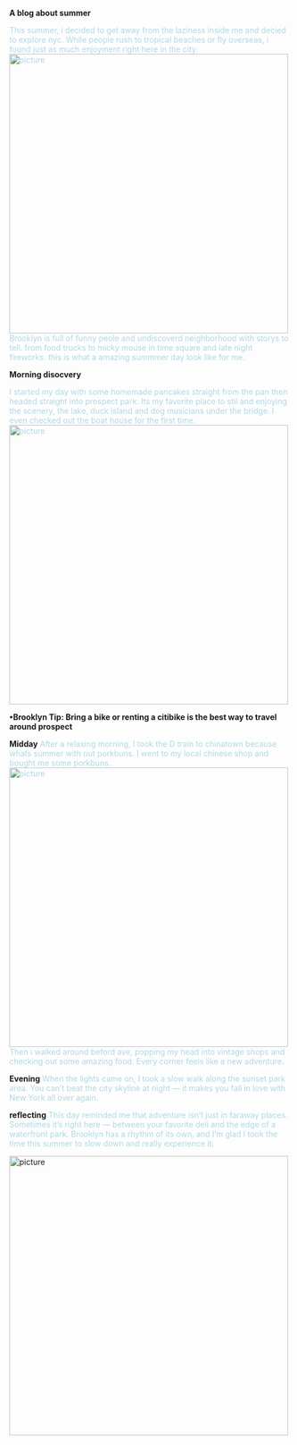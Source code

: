 **A blog about summer**

<span style="color:LightBlue;">This summer, i decided to get away from the laziness inside me and decied to explore nyc. While people rush to tropical beaches or fly overseas, i found just as much enjoyment right here in the city.
<img src="/blog/images/imgnyc.png" alt="picture" width="500 length=250 ">
Brooklyn is full of funny peole and undiscoverd neighborhood with storys to tell. from food trucks to micky mouse in time square and late night fireworks. this is what a amazing summmer day look like for me.

**Morning disocvery**


<span style="color:LightBlue;">I started my day with some homemade pancakes straight from the pan then headed straight into prospect park. Its my favorite place to stil and enjoying the scenery, the lake, duck island and dog musicians under the bridge. I even checked out the boat house for the first time.
<img src="/blog/images/bridge.png" alt="picture" width="500 length=250">
 
 **•Brooklyn Tip: Bring a bike or renting a citibike is the best way to travel around prospect**
 
**Midday**
<span style="color:LightBlue;">After a relaxing morning, I took the D train to chinatown because whats summer with out porkbuns.
I went to my local chinese shop and bought me some porkbuns.
<img src="/blog/images/chinatown.png" alt="picture" width="500 length=250">
 Then i walked around beford ave, popping my head into vintage shops and checking out some amazing food. Every corner feels like a new adventure.

**Evening**
<span style="color:LightBlue;">When the lights came on, I took a slow walk along the sunset park area. You can’t beat the city skyline at night — it makes you fall in love with New York all over again.


**reflecting**
<span style="color:LightBlue;">This day reminded me that adventure isn’t just in faraway places. Sometimes it’s right here — between your favorite deli and the edge of a waterfront park. Brooklyn has a rhythm of its own, and I’m glad I took the time this summer to slow down and really experience it. </span>

<img src="/blog/images/sunset.png" alt="picture" width="500 length=250">
